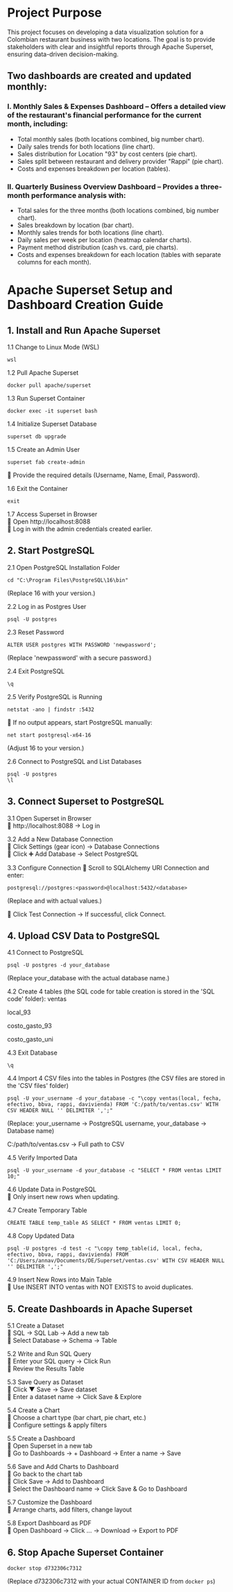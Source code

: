 # Project Purpose
This project focuses on developing a data visualization solution for a Colombian restaurant business with two locations. The goal is to provide stakeholders with clear and insightful reports through Apache Superset, ensuring data-driven decision-making.

##  Two dashboards are created and updated monthly:

### I. Monthly Sales & Expenses Dashboard – Offers a detailed view of the restaurant's financial performance for the current month, including:

- Total monthly sales (both locations combined, big number chart).
- Daily sales trends for both locations (line chart).
- Sales distribution for Location "93" by cost centers (pie chart).
- Sales split between restaurant and delivery provider "Rappi" (pie chart).
- Costs and expenses breakdown per location (tables).

### II. Quarterly Business Overview Dashboard – Provides a three-month performance analysis with:

- Total sales for the three months (both locations combined, big number chart).
- Sales breakdown by location (bar chart).
- Monthly sales trends for both locations (line chart).
- Daily sales per week per location (heatmap calendar charts).
- Payment method distribution (cash vs. card, pie charts).
- Costs and expenses breakdown for each location (tables with separate columns for each month).



# Apache Superset Setup and Dashboard Creation Guide
## 1. Install and Run Apache Superset
1.1 Change to Linux Mode (WSL)
```
wsl
```
1.2 Pull Apache Superset
```
docker pull apache/superset
```
1.3 Run Superset Container
```
docker exec -it superset bash
```
1.4 Initialize Superset Database
```
superset db upgrade
```
1.5 Create an Admin User
```
superset fab create-admin
```
🔹 Provide the required details (Username, Name, Email, Password).

1.6 Exit the Container
```
exit
```
1.7 Access Superset in Browser <br>
🔹 Open http://localhost:8088 <br>
🔹 Log in with the admin credentials created earlier.

## 2. Start PostgreSQL
2.1 Open PostgreSQL Installation Folder
```
cd "C:\Program Files\PostgreSQL\16\bin"
```
(Replace 16 with your version.)

2.2 Log in as Postgres User
```
psql -U postgres
```
2.3 Reset Password
```
ALTER USER postgres WITH PASSWORD 'newpassword';
```
(Replace 'newpassword' with a secure password.)

2.4 Exit PostgreSQL
```
\q
```
2.5 Verify PostgreSQL is Running
```
netstat -ano | findstr :5432
```
🔹 If no output appears, start PostgreSQL manually:

```
net start postgresql-x64-16
```
(Adjust 16 to your version.)

2.6 Connect to PostgreSQL and List Databases
```
psql -U postgres
\l
```
## 3. Connect Superset to PostgreSQL
3.1 Open Superset in Browser <br>
🔹 http://localhost:8088 → Log in

3.2 Add a New Database Connection <br>
🔹 Click Settings (gear icon) → Database Connections <br>
🔹 Click ➕ Add Database → Select PostgreSQL

3.3 Configure Connection
🔹 Scroll to SQLAlchemy URI Connection and enter:
```
postgresql://postgres:<password>@localhost:5432/<database>
```
(Replace <password> and <database> with actual values.) <br>

🔹 Click Test Connection → If successful, click Connect.

## 4. Upload CSV Data to PostgreSQL
4.1 Connect to PostgreSQL
```
psql -U postgres -d your_database
```
(Replace your_database with the actual database name.)

4.2 Create 4 tables (the SQL code for table creation is stored in the 'SQL code' folder):
ventas

local_93

costo_gasto_93

costo_gasto_uni

4.3 Exit Database
```
\q
```
4.4 Import 4 CSV files into the tables in Postgres (the CSV files are stored in the 'CSV files' folder)
```
psql -U your_username -d your_database -c "\copy ventas(local, fecha, efectivo, bbva, rappi, davivienda) FROM 'C:/path/to/ventas.csv' WITH CSV HEADER NULL '' DELIMITER ',';"
```
(Replace: your_username → PostgreSQL username, your_database → Database name)

C:/path/to/ventas.csv → Full path to CSV

4.5 Verify Imported Data
```
psql -U your_username -d your_database -c "SELECT * FROM ventas LIMIT 10;"
```
4.6 Update Data in PostgreSQL <br>
🔹 Only insert new rows when updating.

4.7 Create Temporary Table
```
CREATE TABLE temp_table AS SELECT * FROM ventas LIMIT 0;
```
4.8 Copy Updated Data
```
psql -U postgres -d test -c "\copy temp_table(id, local, fecha, efectivo, bbva, rappi, davivienda) FROM 'C:/Users/annav/Documents/DE/Superset/ventas.csv' WITH CSV HEADER NULL '' DELIMITER ',';"
```
4.9 Insert New Rows into Main Table <br>
🔹 Use INSERT INTO ventas with NOT EXISTS to avoid duplicates.

## 5. Create Dashboards in Apache Superset
5.1 Create a Dataset <br>
🔹 SQL → SQL Lab → Add a new tab <br>
🔹 Select Database → Schema → Table

5.2 Write and Run SQL Query <br>
🔹 Enter your SQL query → Click Run <br>
🔹 Review the Results Table

5.3 Save Query as Dataset <br>
🔹 Click ▼ Save → Save dataset <br>
🔹 Enter a dataset name → Click Save & Explore

5.4 Create a Chart <br>
🔹 Choose a chart type (bar chart, pie chart, etc.) <br>
🔹 Configure settings & apply filters

5.5 Create a Dashboard <br>
🔹 Open Superset in a new tab <br>
🔹 Go to Dashboards → + Dashboard → Enter a name → Save

5.6 Save and Add Charts to Dashboard <br>
🔹 Go back to the chart tab <br>
🔹 Click Save → Add to Dashboard <br>
🔹 Select the Dashboard name → Click Save & Go to Dashboard

5.7 Customize the Dashboard <br>
🔹 Arrange charts, add filters, change layout

5.8 Export Dashboard as PDF <br>
🔹 Open Dashboard → Click ... → Download → Export to PDF

## 6. Stop Apache Superset Container
```
docker stop d732306c7312
```
(Replace d732306c7312 with your actual CONTAINER ID from `docker ps`)
